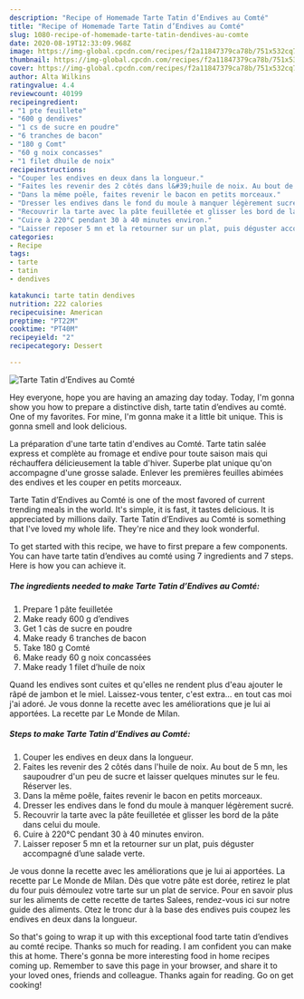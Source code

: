 ```yaml
---
description: "Recipe of Homemade Tarte Tatin d’Endives au Comté"
title: "Recipe of Homemade Tarte Tatin d’Endives au Comté"
slug: 1080-recipe-of-homemade-tarte-tatin-dendives-au-comte
date: 2020-08-19T12:33:09.968Z
image: https://img-global.cpcdn.com/recipes/f2a11847379ca78b/751x532cq70/tarte-tatin-dendives-au-comte-photo-principale-de-la-recette.jpg
thumbnail: https://img-global.cpcdn.com/recipes/f2a11847379ca78b/751x532cq70/tarte-tatin-dendives-au-comte-photo-principale-de-la-recette.jpg
cover: https://img-global.cpcdn.com/recipes/f2a11847379ca78b/751x532cq70/tarte-tatin-dendives-au-comte-photo-principale-de-la-recette.jpg
author: Alta Wilkins
ratingvalue: 4.4
reviewcount: 40199
recipeingredient:
- "1 pte feuillete"
- "600 g dendives"
- "1 cs de sucre en poudre"
- "6 tranches de bacon"
- "180 g Comt"
- "60 g noix concasses"
- "1 filet dhuile de noix"
recipeinstructions:
- "Couper les endives en deux dans la longueur."
- "Faites les revenir des 2 côtés dans l&#39;huile de noix. Au bout de 5 mn, les saupoudrer d&#39;un peu de sucre et laisser quelques minutes sur le feu. Réserver les."
- "Dans la même poêle, faites revenir le bacon en petits morceaux."
- "Dresser les endives dans le fond du moule à manquer légèrement sucré."
- "Recouvrir la tarte avec la pâte feuilletée et glisser les bord de la pâte dans celui du moule."
- "Cuire à 220°C pendant 30 à 40 minutes environ."
- "Laisser reposer 5 mn et la retourner sur un plat, puis déguster accompagné d’une salade verte."
categories:
- Recipe
tags:
- tarte
- tatin
- dendives

katakunci: tarte tatin dendives 
nutrition: 222 calories
recipecuisine: American
preptime: "PT22M"
cooktime: "PT40M"
recipeyield: "2"
recipecategory: Dessert

---
```



![Tarte Tatin d’Endives au Comté](https://img-global.cpcdn.com/recipes/f2a11847379ca78b/751x532cq70/tarte-tatin-dendives-au-comte-photo-principale-de-la-recette.jpg)

Hey everyone, hope you are having an amazing day today. Today, I'm gonna show you how to prepare a distinctive dish, tarte tatin d’endives au comté. One of my favorites. For mine, I'm gonna make it a little bit unique. This is gonna smell and look delicious.

La préparation d&#39;une tarte tatin d&#39;endives au Comté. Tarte tatin salée express et complète au fromage et endive pour toute saison mais qui réchauffera délicieusement la table d&#39;hiver. Superbe plat unique qu&#39;on accompagne d&#39;une grosse salade. Enlever les premières feuilles abimées des endives et les couper en petits morceaux.

Tarte Tatin d’Endives au Comté is one of the most favored of current trending meals in the world. It's simple, it is fast, it tastes delicious. It is appreciated by millions daily. Tarte Tatin d’Endives au Comté is something that I've loved my whole life. They're nice and they look wonderful.


To get started with this recipe, we have to first prepare a few components. You can have tarte tatin d’endives au comté using 7 ingredients and 7 steps. Here is how you can achieve it.

<!--inarticleads1-->

##### The ingredients needed to make Tarte Tatin d’Endives au Comté:

1. Prepare 1 pâte feuilletée
1. Make ready 600 g d’endives
1. Get 1 càs de sucre en poudre
1. Make ready 6 tranches de bacon
1. Take 180 g Comté
1. Make ready 60 g noix concassées
1. Make ready 1 filet d’huile de noix


Quand les endives sont cuites et qu&#39;elles ne rendent plus d&#39;eau ajouter le râpé de jambon et le miel. Laissez-vous tenter, c&#39;est extra… en tout cas moi j&#39;ai adoré. Je vous donne la recette avec les améliorations que je lui ai apportées. La recette par Le Monde de Milan. 

<!--inarticleads2-->

##### Steps to make Tarte Tatin d’Endives au Comté:

1. Couper les endives en deux dans la longueur.
1. Faites les revenir des 2 côtés dans l&#39;huile de noix. Au bout de 5 mn, les saupoudrer d&#39;un peu de sucre et laisser quelques minutes sur le feu. Réserver les.
1. Dans la même poêle, faites revenir le bacon en petits morceaux.
1. Dresser les endives dans le fond du moule à manquer légèrement sucré.
1. Recouvrir la tarte avec la pâte feuilletée et glisser les bord de la pâte dans celui du moule.
1. Cuire à 220°C pendant 30 à 40 minutes environ.
1. Laisser reposer 5 mn et la retourner sur un plat, puis déguster accompagné d’une salade verte.


Je vous donne la recette avec les améliorations que je lui ai apportées. La recette par Le Monde de Milan. Dès que votre pâte est dorée, retirez le plat du four puis démoulez votre tarte sur un plat de service. Pour en savoir plus sur les aliments de cette recette de tartes Salees, rendez-vous ici sur notre guide des aliments. Otez le tronc dur à la base des endives puis coupez les endives en deux dans la longueur. 

So that's going to wrap it up with this exceptional food tarte tatin d’endives au comté recipe. Thanks so much for reading. I am confident you can make this at home. There's gonna be more interesting food in home recipes coming up. Remember to save this page in your browser, and share it to your loved ones, friends and colleague. Thanks again for reading. Go on get cooking!
